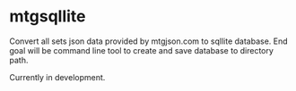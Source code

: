 # mtgsqllite
Convert all sets json data provided by mtgjson.com to sqllite database. End goal will be command line tool to create and save database to directory path.

Currently in development. 
